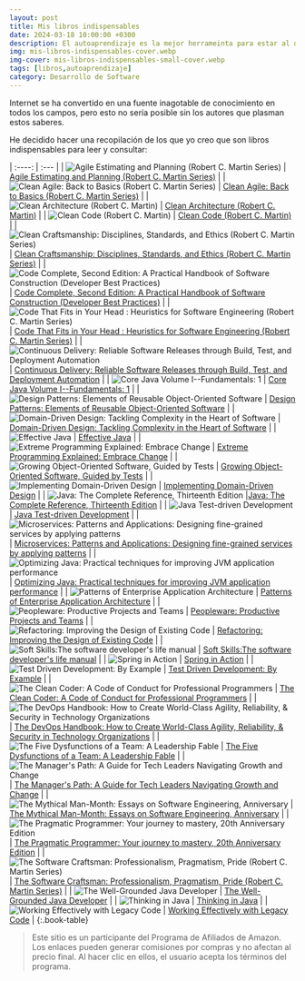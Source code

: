 ```yaml
---
layout: post
title: Mis libros indispensables
date: 2024-03-18 10:00:00 +0300
description: El autoaprendizaje es la mejor herrameinta para estar al día, voy a listar los libros que considero indispensables.
img: mis-libros-indispensables-cover.webp
img-cover: mis-libros-indispensables-small-cover.webp
tags: [libros,autoaprendizaje]
category: Desarrollo de Software
---
```

     
<script>
window.addEventListener('load', function() {
    const urlParams = new URLSearchParams(window.location.search);
    const book = urlParams.get('book');

    if (book) {
        let anchor = document.querySelector("a[href='" + book + "']");
        if(anchor){
            anchor.click();
        }
    }

    const redirect = urlParams.get('a');

    if (redirect) {
        let anchor = document.querySelector("#redirect");
        anchor.href = redirect;
        anchor.click();
    }

});
</script>

Internet se ha convertido en una fuente inagotable de conocimiento en todos los campos, pero esto no sería posible sin los autores que plasman estos saberes.

He decidido hacer una recopilación de los que yo creo que son libros indispensables para leer y consultar:

| :----: | :--- |
| <img src="https://m.media-amazon.com/images/I/81ZcfafjvoL._SY522_.jpg" alt="Agile Estimating and Planning (Robert C. Martin Series)"/> | [Agile Estimating and Planning (Robert C. Martin Series)](https://www.amazon.es/gp/product/0131479415?tag=sergio.susa-21) |
| <img src="https://m.media-amazon.com/images/I/61q+XwMbDIL._SY522_.jpg" alt="Clean Agile: Back to Basics (Robert C. Martin Series)"/> | [Clean Agile: Back to Basics (Robert C. Martin Series)](https://www.amazon.es/gp/product/0135781868?tag=sergio.susa-21) |
| <img src="https://m.media-amazon.com/images/I/61r4tYVsRVL._SY522_.jpg" alt="Clean Architecture (Robert C. Martin)"/> | [Clean Architecture (Robert C. Martin)](https://www.amazon.es/Clean-Architecture-Craftsmans-Software-Structure/dp/0134494164?tag=sergio.susa-21) |
| <img src="https://m.media-amazon.com/images/I/51E2055ZGUL._SY522_.jpg" alt="Clean Code (Robert C. Martin)"/> | [Clean Code (Robert C. Martin)](https://www.amazon.es/Clean-Code-Handbook-Software-Craftsmanship/dp/0132350882?tag=sergio.susa-21) |
| <img src="https://m.media-amazon.com/images/I/61Pk6qD6stL._SY522_.jpg" alt="Clean Craftsmanship: Disciplines, Standards, and Ethics (Robert C. Martin Series)"/> | [Clean Craftsmanship: Disciplines, Standards, and Ethics (Robert C. Martin Series)](https://www.amazon.es/gp/product/013691571X?tag=sergio.susa-21) |
| <img src="https://m.media-amazon.com/images/I/61GzazUmKyL._SY522_.jpg" alt="Code Complete, Second Edition: A Practical Handbook of Software Construction (Developer Best Practices)"/> | [Code Complete, Second Edition: A Practical Handbook of Software Construction (Developer Best Practices)](https://www.amazon.es/Code-Complete-Practical-Costruction-Professional/dp/0735619670?tag=sergio.susa-21) |
| <img src="https://m.media-amazon.com/images/I/61+K5o8tj8L._SY522_.jpg" alt="Code That Fits in Your Head : Heuristics for Software Engineering (Robert C. Martin Series)"/> | [Code That Fits in Your Head : Heuristics for Software Engineering (Robert C. Martin Series)](https://www.amazon.es/gp/product/0137464401?tag=sergio.susa-21) |
| <img src="https://m.media-amazon.com/images/I/71sYKaNItcL._SY522_.jpg" alt="Continuous Delivery: Reliable Software Releases through Build, Test, and Deployment Automation"/> | [Continuous Delivery: Reliable Software Releases through Build, Test, and Deployment Automation](https://www.amazon.es/Continuous-Delivery-Deployment-Automation-Addison-Wesley/dp/0321601912?tag=sergio.susa-21) |
| <img src="https://m.media-amazon.com/images/I/417VZsFgaqL._SY522_.jpg" alt="Core Java Volume I--Fundamentals: 1"/> | [Core Java Volume I--Fundamentals: 1](https://www.amazon.es/Core-Java-I-Fundamentals-Cay-Horstmann/dp/0137081898?tag=sergio.susa-21) |
| <img src="https://m.media-amazon.com/images/I/81gtKoapHFL._SY522_.jpg" alt="Design Patterns: Elements of Reusable Object-Oriented Software"/> | [Design Patterns: Elements of Reusable Object-Oriented Software](https://www.amazon.es/Design-Patterns-Object-Oriented-professional-computing/dp/0201633612?tag=sergio.susa-21) |
| <img src="https://m.media-amazon.com/images/I/71Qde+ZerdL._SY522_.jpg" alt="Domain-Driven Design: Tackling Complexity in the Heart of Software"/> | [Domain-Driven Design: Tackling Complexity in the Heart of Software](https://www.amazon.es/Domain-Driven-Design-Tackling-Complexity-Software/dp/0321125215?tag=sergio.susa-21) |
| <img src="https://m.media-amazon.com/images/I/7167aaVxs3L._SY522_.jpg" alt="Effective Java"/> | [Effective Java](https://www.amazon.es/Effective-Java-Joshua-Bloch/dp/0134685997?tag=sergio.susa-21) |
| <img src="https://m.media-amazon.com/images/I/615KsgTP0+L._SY522_.jpg" alt="Extreme Programming Explained: Embrace Change"/> | [Extreme Programming Explained: Embrace Change](https://www.amazon.es/Extreme-Programming-Explained-Embrace-Embracing/dp/0321278658?tag=sergio.susa-21) |
| <img src="https://m.media-amazon.com/images/I/71s4gm+CcRL._SY522_.jpg" alt="Growing Object-Oriented Software, Guided by Tests"/> | [Growing Object-Oriented Software, Guided by Tests](https://www.amazon.es/Growing-Object-Oriented-Software-Guided-Signature/dp/0321503627?tag=sergio.susa-21) |
| <img src="https://m.media-amazon.com/images/I/71SMl4O7jeL._SY522_.jpg" alt="Implementing Domain-Driven Design"/> | [Implementing Domain-Driven Design](https://www.amazon.es/Implementing-Domain-Driven-Design-Vaughn-Vernon/dp/0321834577?tag=sergio.susa-21) |
| <img src="https://m.media-amazon.com/images/I/81UDSuaFAeL._SY522_.jpg" alt="Java: The Complete Reference, Thirteenth Edition"/> |[Java: The Complete Reference, Thirteenth Edition](https://www.amazon.es/Java-Complete-Reference-Thirteenth/dp/1265058431?tag=sergio.susa-21) |
| <img src="https://m.media-amazon.com/images/I/71Dd5sJ8VkL._SY522_.jpg" alt="Java Test-driven Development"/> | [Java Test-driven Development](https://www.amazon.es/Java-Test-Driven-Development-Viktor-Farcic/dp/1783987421?tag=sergio.susa-21) |
| <img src="https://m.media-amazon.com/images/I/71x5u9zGEEL._SY522_.jpg" alt="Microservices: Patterns and Applications: Designing fine-grained services by applying patterns"/> | [Microservices: Patterns and Applications: Designing fine-grained services by applying patterns](https://www.amazon.es/Microservices-Patterns-Applications-Designing-fine-grained/dp/069242427X?tag=sergio.susa-21) |
| <img src="https://m.media-amazon.com/images/I/91l1PNnUkaL._SY522_.jpg" alt="Optimizing Java: Practical techniques for improving JVM application performance"/> | [Optimizing Java: Practical techniques for improving JVM application performance](https://www.amazon.es/Optimizing-Java-techniques-application-performance/dp/1492025798?tag=sergio.susa-21) |
| <img src="https://m.media-amazon.com/images/I/61yNt+jcM0L._SY522_.jpg" alt="Patterns of Enterprise Application Architecture"/> | [Patterns of Enterprise Application Architecture](https://www.amazon.es/Enterprise-Application-Architecture-Addison-Wesley-Signature/dp/0321127420?tag=sergio.susa-21) |
| <img src="https://m.media-amazon.com/images/I/711YgsqURPL._SY522_.jpg" alt="Peopleware: Productive Projects and Teams"/> | [Peopleware: Productive Projects and Teams](https://www.amazon.es/Peopleware-Productive-Projects-Tom-DeMarco/dp/0321934113?tag=sergio.susa-21) |
| <img src="https://m.media-amazon.com/images/I/71e6ndHEwqL._SY522_.jpg" alt="Refactoring: Improving the Design of Existing Code"/> | [Refactoring: Improving the Design of Existing Code](https://www.amazon.es/Refactoring-Improving-Existing-Addison-wesley-Signature/dp/0134757599?tag=sergio.susa-21) |
| <img src="https://m.media-amazon.com/images/I/A1tYa0EpiyL._SY522_.jpg" alt="Soft Skills:The software developer's life manual"/> | [Soft Skills:The software developer's life manual](https://www.amazon.es/Soft-Skills-software-developers-manual/dp/1617292397?tag=sergio.susa-21) |
| <img src="https://m.media-amazon.com/images/I/71RV21auTEL._SY522_.jpg" alt="Spring in Action"/> | [Spring in Action](https://www.amazon.es/Spring-Action-Sixth-Craig-Walls/dp/1617297577?tag=sergio.susa-21) |
| <img src="https://m.media-amazon.com/images/I/61a+MLItPHL._SY522_.jpg" alt="Test Driven Development: By Example"/> | [Test Driven Development: By Example](https://www.amazon.es/Driven-Development-Example-Addison-Wesley-Signature/dp/0321146530?tag=sergio.susa-21) |
| <img src="https://m.media-amazon.com/images/I/61GHrDrumhL._SY522_.jpg" alt="The Clean Coder: A Code of Conduct for Professional Programmers"/> | [The Clean Coder: A Code of Conduct for Professional Programmers](https://www.amazon.es/Clean-Coder-Conduct-Professional-Programmers/dp/0137081073?tag=sergio.susa-21) |
| <img src="https://m.media-amazon.com/images/I/819OwBruPlL._SY522_.jpg" alt="The DevOps Handbook: How to Create World-Class Agility, Reliability, & Security in Technology Organizations"/> | [The DevOps Handbook: How to Create World-Class Agility, Reliability, & Security in Technology Organizations](https://www.amazon.es/Devops-Handbook-World-class-Reliability-Organizations/dp/1950508404?tag=sergio.susa-21) |
| <img src="https://m.media-amazon.com/images/I/71Kz7ODzW4L._SY522_.jpg" alt="The Five Dysfunctions of a Team: A Leadership Fable"/> | [The Five Dysfunctions of a Team: A Leadership Fable](https://www.amazon.es/Five-Dysfunctions-Team-Leadership-Lencioni/dp/0787960756?tag=sergio.susa-21) |
| <img src="https://m.media-amazon.com/images/I/8103YdWadQL._SY522_.jpg" alt="The Manager's Path: A Guide for Tech Leaders Navigating Growth and Change"/> | [The Manager's Path: A Guide for Tech Leaders Navigating Growth and Change](https://www.amazon.es/Managers-Path-Leaders-Navigating-Growth/dp/1491973897?tag=sergio.susa-21') |
| <img src="https://m.media-amazon.com/images/I/71fCJWIx4UL._SY522_.jpg" alt="The Mythical Man-Month: Essays on Software Engineering, Anniversary"/> | [The Mythical Man-Month: Essays on Software Engineering, Anniversary](https://www.amazon.es/Mythical-Man-Month-Software-Engineering/dp/0201835959?tag=sergio.susa-21) |
| <img src="https://m.media-amazon.com/images/I/71f743sOPoL._SY522_.jpg" alt="The Pragmatic Programmer: Your journey to mastery, 20th Anniversary Edition"/> | [The Pragmatic Programmer: Your journey to mastery, 20th Anniversary Edition](https://www.amazon.es/Pragmatic-Programmer-journey-mastery-Anniversary/dp/0135957052?tag=sergio.susa-21) |
| <img src="https://m.media-amazon.com/images/I/61Di1phUP5L._SY522_.jpg" alt="The Software Craftsman: Professionalism, Pragmatism, Pride (Robert C. Martin Series)"/> | [The Software Craftsman: Professionalism, Pragmatism, Pride (Robert C. Martin Series)](https://www.amazon.es/Software-Craftsman-Professionalism-Pragmatism-Robert/dp/0134052501?tag=sergio.susa-21) |
| <img src="https://m.media-amazon.com/images/I/719k67sAEpL._SY522_.jpg" alt="The Well-Grounded Java Developer"/> | [The Well-Grounded Java Developer](https://www.amazon.es/Well-Grounded-Java-Developer-Second/dp/1617298875?tag=sergio.susa-21) |
| <img src="https://m.media-amazon.com/images/I/61VRKHPVQ6L.jpg" alt="Thinking in Java"/> | [Thinking in Java](https://www.amazon.es/Thinking-Java-introduction-object-oriented-programming/dp/0131872486?tag=sergio.susa-21) |
| <img src="https://m.media-amazon.com/images/I/71UAsPBdgdL._SY522_.jpg" alt="Working Effectively with Legacy Code"/> | [Working Effectively with Legacy Code](https://www.amazon.es/Working-Effectively-Legacy-Robert-Martin/dp/0131177052?tag=sergio.susa-21) |
{:.book-table}
<br/>

<a id="redirect" href=""></a>

<blockquote class="blockquote mt-3 p-3">
   <p class="text-muted mb-0 font-italic">Este sitio es un participante del Programa de Afiliados de Amazon. Los enlaces pueden generar comisiones por compras y no afectan al precio final. Al hacer clic en ellos, el usuario acepta los términos del programa.</p>
</blockquote>
